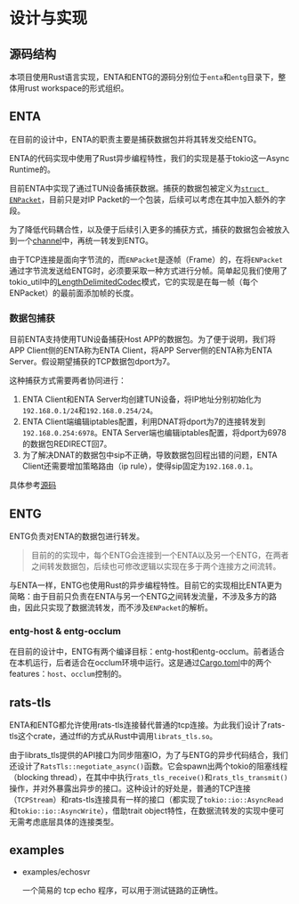 
# 设计与实现

## 源码结构

本项目使用Rust语言实现，ENTA和ENTG的源码分别位于`enta`和`entg`目录下，整体用rust workspace的形式组织。

## ENTA

在目前的设计中，ENTA的职责主要是捕获数据包并将其转发交给ENTG。

ENTA的代码实现中使用了Rust异步编程特性，我们的实现是基于tokio这一Async Runtime的。

目前ENTA中实现了通过TUN设备捕获数据。捕获的数据包被定义为[`struct ENPacket`](../enta/src/packet.rs)，目前只是对IP Packet的一个包装，后续可以考虑在其中加入额外的字段。

为了降低代码耦合性，以及便于后续引入更多的捕获方式，捕获的数据包会被放入到一个[channel](https://docs.rs/tokio/1.20.1/tokio/sync/mpsc/fn.channel.html)中，再统一转发到ENTG。

由于TCP连接是面向字节流的，而`ENPacket`是逐帧（Frame）的，在将`ENPacket`通过字节流发送给ENTG时，必须要采取一种方式进行分帧。简单起见我们使用了tokio_util中的[LengthDelimitedCodec](https://docs.rs/tokio-util/latest/tokio_util/codec/length_delimited/)模式，它的实现是在每一帧（每个ENPacket）的最前面添加帧的长度。

### 数据包捕获

目前ENTA支持使用TUN设备捕获Host APP的数据包。为了便于说明，我们将APP Client侧的ENTA称为ENTA Client，将APP Server侧的ENTA称为ENTA Server。假设期望捕获的TCP数据包dport为7。

这种捕获方式需要两者协同进行：
1. ENTA Client和ENTA Server均创建TUN设备，将IP地址分别初始化为`192.168.0.1/24`和`192.168.0.254/24`。
2. ENTA Client端编辑iptables配置，利用DNAT将dport为7的连接转发到`192.168.0.254:6978`。ENTA Server端也编辑iptables配置，将dport为6978的数据包REDIRECT回7。
3. 为了解决DNAT的数据包中sip不正确，导致数据包回程出错的问题，ENTA Client还需要增加策略路由（ip rule），使得sip固定为`192.168.0.1`。

具体参考[源码](../enta/src/capture/tun.rs)

## ENTG

ENTG负责对ENTA的数据包进行转发。

> 目前的的实现中，每个ENTG会连接到一个ENTA以及另一个ENTG，在两者之间转发数据包，后续也可修改逻辑以实现在多于两个连接方之间流转。

与ENTA一样，ENTG也使用Rust的异步编程特性。目前它的实现相比ENTA更为简略：由于目前只负责在ENTA与另一个ENTG之间转发流量，不涉及多方的路由，因此只实现了数据流转发，而不涉及`ENPacket`的解析。

### entg-host & entg-occlum

在目前的设计中，ENTG有两个编译目标：entg-host和entg-occlum。前者适合在本机运行，后者适合在occlum环境中运行。这是通过[Cargo.toml](../entg/Cargo.toml)中的两个features：`host`、`occlum`控制的。

## rats-tls

ENTA和ENTG都允许使用rats-tls连接替代普通的tcp连接。为此我们设计了rats-tls这个crate，通过ffi的方式从Rust中调用`librats_tls.so`。

由于librats_tls提供的API接口为同步阻塞IO，为了与ENTG的异步代码结合，我们还设计了`RatsTls::negotiate_async()`函数。它会spawn出两个tokio的阻塞线程（blocking thread），在其中中执行`rats_tls_receive()`和`rats_tls_transmit()`操作，并对外暴露出异步的接口。这种设计的好处是，普通的TCP连接（`TCPStream`）和rats-tls连接具有一样的接口（都实现了`tokio::io::AsyncRead`和`tokio::io::AsyncWrite`），借助trait object特性，在数据流转发的实现中便可无需考虑底层具体的连接类型。

## examples

- examples/echosvr

    一个简易的 tcp echo 程序，可以用于测试链路的正确性。

